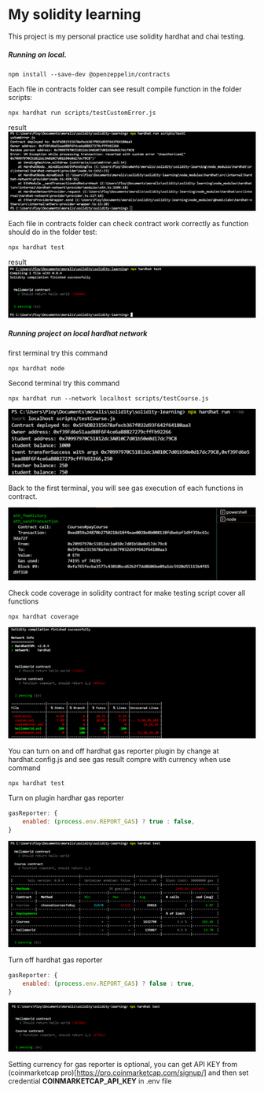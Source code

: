 # My solidity learning

This project is my personal practice use solidity hardhat and chai testing.
 
##### Running on local.

```shell
npm install --save-dev @openzeppelin/contracts
```

Each file in contracts folder can see result compile function in the folder scripts:

```shell
npx hardhat run scripts/testCustomError.js
```

result
![custome error](https://github.com/Thanasornsawan/solidity-learning/blob/main/result.PNG?raw=true)

Each file in contracts folder can check contract work correctly as function should do in the folder test:

```shell
npx hardhat test
```
result
![custome error](https://github.com/Thanasornsawan/solidity-learning/blob/main/hello.PNG?raw=true)

##### Running project on local hardhat network

first terminal try this command
```shell
npx hardhat node
```

Second terminal try this command
```shell
npx hardhat run --network localhost scripts/testCourse.js
```
![local result2](https://github.com/Thanasornsawan/solidity-learning/blob/main/local2.PNG?raw=true)

Back to the first terminal, you will see gas execution of each functions in contract.

![local result1](https://github.com/Thanasornsawan/solidity-learning/blob/main/local1.PNG?raw=true)

Check code coverage in solidity contract for make testing script cover all functions
```shell
npx hardhat coverage
```

![coverage result](https://github.com/Thanasornsawan/solidity-learning/blob/main/cover.PNG?raw=true)

You can turn on and off hardhat gas reporter plugin by change at hardhat.config.js and see gas result compre with currency when use command

```shell
npx hardhat test
```

Turn on plugin hardhar gas reporter

```javascript
gasReporter: {
    enabled: (process.env.REPORT_GAS) ? true : false,
}
```
![gas result1](https://github.com/Thanasornsawan/solidity-learning/blob/main/testgas1.PNG?raw=true)

Turn off hardhat gas reporter

```javascript
gasReporter: {
    enabled: (process.env.REPORT_GAS) ? false : true,
}
```

![gas result2](https://github.com/Thanasornsawan/solidity-learning/blob/main/testgas2.PNG?raw=true)

Setting currency for gas reporter is optional, you can get API KEY from (coinmarketcap pro)[https://pro.coinmarketcap.com/signup/] and then set credential **COINMARKETCAP_API_KEY** in .env file
